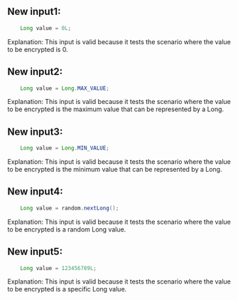 ## New input1:
```java
    Long value = 0L;
```
Explanation: This input is valid because it tests the scenario where the value to be encrypted is 0.

## New input2:
```java
    Long value = Long.MAX_VALUE;
```
Explanation: This input is valid because it tests the scenario where the value to be encrypted is the maximum value that can be represented by a Long.

## New input3:
```java
    Long value = Long.MIN_VALUE;
```
Explanation: This input is valid because it tests the scenario where the value to be encrypted is the minimum value that can be represented by a Long.

## New input4:
```java
    Long value = random.nextLong();
```
Explanation: This input is valid because it tests the scenario where the value to be encrypted is a random Long value.

## New input5:
```java
    Long value = 123456789L;
```
Explanation: This input is valid because it tests the scenario where the value to be encrypted is a specific Long value.